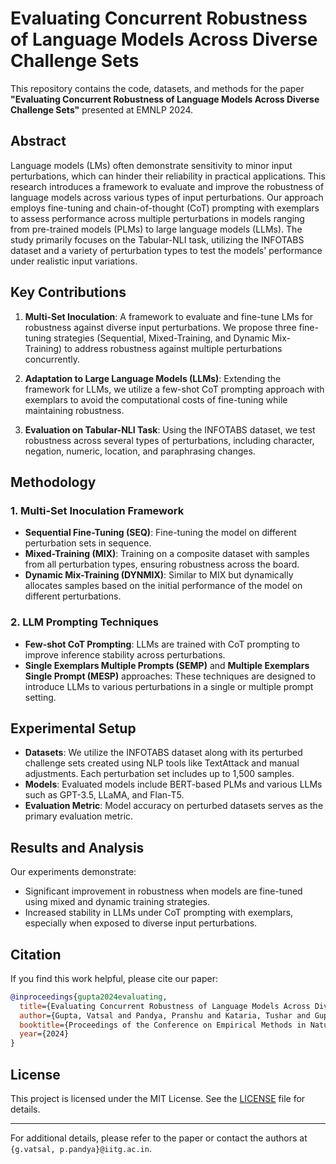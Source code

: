 # Evaluating Concurrent Robustness of Language Models Across Diverse Challenge Sets

This repository contains the code, datasets, and methods for the paper **"Evaluating Concurrent Robustness of Language Models Across Diverse Challenge Sets"** presented at EMNLP 2024.

## Abstract

Language models (LMs) often demonstrate sensitivity to minor input perturbations, which can hinder their reliability in practical applications. This research introduces a framework to evaluate and improve the robustness of language models across various types of input perturbations. Our approach employs fine-tuning and chain-of-thought (CoT) prompting with exemplars to assess performance across multiple perturbations in models ranging from pre-trained models (PLMs) to large language models (LLMs). The study primarily focuses on the Tabular-NLI task, utilizing the INFOTABS dataset and a variety of perturbation types to test the models' performance under realistic input variations.

## Key Contributions

1. **Multi-Set Inoculation**: A framework to evaluate and fine-tune LMs for robustness against diverse input perturbations. We propose three fine-tuning strategies (Sequential, Mixed-Training, and Dynamic Mix-Training) to address robustness against multiple perturbations concurrently.
   
2. **Adaptation to Large Language Models (LLMs)**: Extending the framework for LLMs, we utilize a few-shot CoT prompting approach with exemplars to avoid the computational costs of fine-tuning while maintaining robustness.

3. **Evaluation on Tabular-NLI Task**: Using the INFOTABS dataset, we test robustness across several types of perturbations, including character, negation, numeric, location, and paraphrasing changes.

## Methodology

### 1. Multi-Set Inoculation Framework
   - **Sequential Fine-Tuning (SEQ)**: Fine-tuning the model on different perturbation sets in sequence.
   - **Mixed-Training (MIX)**: Training on a composite dataset with samples from all perturbation types, ensuring robustness across the board.
   - **Dynamic Mix-Training (DYNMIX)**: Similar to MIX but dynamically allocates samples based on the initial performance of the model on different perturbations.

### 2. LLM Prompting Techniques
   - **Few-shot CoT Prompting**: LLMs are trained with CoT prompting to improve inference stability across perturbations.
   - **Single Exemplars Multiple Prompts (SEMP)** and **Multiple Exemplars Single Prompt (MESP)** approaches: These techniques are designed to introduce LLMs to various perturbations in a single or multiple prompt setting.

## Experimental Setup

- **Datasets**: We utilize the INFOTABS dataset along with its perturbed challenge sets created using NLP tools like TextAttack and manual adjustments. Each perturbation set includes up to 1,500 samples.
- **Models**: Evaluated models include BERT-based PLMs and various LLMs such as GPT-3.5, LLaMA, and Flan-T5.
- **Evaluation Metric**: Model accuracy on perturbed datasets serves as the primary evaluation metric.

## Results and Analysis

Our experiments demonstrate:
- Significant improvement in robustness when models are fine-tuned using mixed and dynamic training strategies.
- Increased stability in LLMs under CoT prompting with exemplars, especially when exposed to diverse input perturbations.

## Citation

If you find this work helpful, please cite our paper:

```bibtex
@inproceedings{gupta2024evaluating,
  title={Evaluating Concurrent Robustness of Language Models Across Diverse Challenge Sets},
  author={Gupta, Vatsal and Pandya, Pranshu and Kataria, Tushar and Gupta, Vivek and Roth, Dan},
  booktitle={Proceedings of the Conference on Empirical Methods in Natural Language Processing},
  year={2024}
}
```

## License

This project is licensed under the MIT License. See the [LICENSE](LICENSE) file for details.

---

For additional details, please refer to the paper or contact the authors at `{g.vatsal, p.pandya}@iitg.ac.in`.
